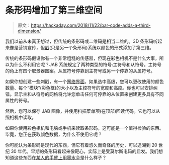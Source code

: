 # 条形码增加了第三维空间

> 原文：<https://hackaday.com/2018/11/22/bar-code-adds-a-third-dimension/>

我们以前从未真正想过，但传统的条形码或二维码是相当二维的。3D 条形码听起来像是营销宣传，但[戳](https://github.com/jabcode/jabcode)(只是另一个条形码)系统以颜色的形式添加了第三维。

传统的条形码假设你有一个非常粗糙的传感器，但现在彩色相机不是什么大事，所以为什么不利用它呢？JAB 系统规定了两种类型的符号:主符号和从符号。主符号的角上有四个取景器图案。从属符号停靠到主符号或另一个停靠的从属符号。

如果你想创建一些刺戳，有一个[网络界面](https://jabcode.org/create)。如果选中高级，您可以更改使用的颜色数量、每个“模块”(彩色框)的大小以及主控符号的宽度和高度。你也可以安排纠错。显示主和从符号的网格将允许您单击任何可停靠的从位置来创建更多具有不同属性的符号。

然后，您可以保存 JAB 图像，并使用扫描菜单项(在顶部)回读代码。它也可以从照相机中读取。

如果你使用彩色相机和电脑或手机来读取条形码，这可能是一个值得检验的东西。毕竟，您正在获取颜色数据，为什么不使用它呢？

你可能认为条形码是现代的东西，但它有着悠久而奇怪的历史，可以追溯到 20 世纪 30 年代。早期的条形码看起来像靶心，实际上是受莫尔斯电码的启发。我们想知道这些东西在[某人的手臂上用墨水](https://hackaday.com/2011/08/23/barcode-tattoo-has-a-lot-of-thought-put-into-it/)会是什么样子？